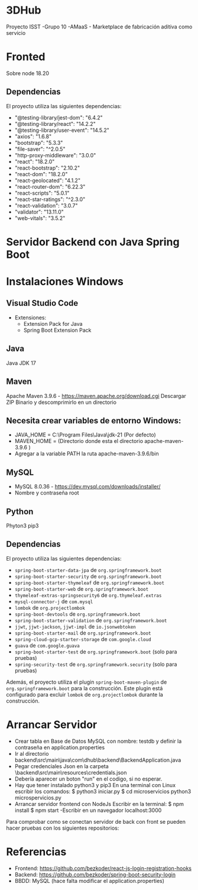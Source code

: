 # 3DHub
Proyecto ISST -Grupo 10 -AMaaS - Marketplace de fabricación aditiva como servicio


# Fronted
Sobre node 18.20

## Dependencias

El proyecto utiliza las siguientes dependencias:

- "@testing-library/jest-dom": "6.4.2"
- "@testing-library/react": "14.2.2"
- "@testing-library/user-event": "14.5.2"
- "axios": "1.6.8"
- "bootstrap": "5.3.3"
- "file-saver": "^2.0.5"
- "http-proxy-middleware": "3.0.0"
- "react": "18.2.0"
- "react-bootstrap": "2.10.2"
- "react-dom": "18.2.0"
- "react-geolocated": "4.1.2"
- "react-router-dom": "6.22.3"
- "react-scripts": "5.0.1"
- "react-star-ratings": "^2.3.0"
- "react-validation": "3.0.7"
- "validator": "13.11.0"
- "web-vitals": "3.5.2"

# Servidor Backend con Java Spring Boot

# Instalaciones Windows
## Visual Studio Code
- Extensiones:
  - Extension Pack for Java
  - Spring Boot Extension Pack

## Java
Java JDK 17

## Maven
Apache Maven 3.9.6 - https://maven.apache.org/download.cgi
Descargar ZIP Binario y descomprimirlo en un directorio

## Necesita crear variables de entorno Windows:
- JAVA_HOME = C:\Program Files\Java\jdk-21 (Por defecto)
- MAVEN_HOME = (Directorio donde esta el directorio apache-maven-3.9.6 )
- Agregar a la variable PATH la ruta apache-maven-3.9.6/bin

## MySQL
- MySQL 8.0.36 - https://dev.mysql.com/downloads/installer/
- Nombre y contraseña root

## Python

Phyton3
pip3


## Dependencias

El proyecto utiliza las siguientes dependencias:

- `spring-boot-starter-data-jpa` de `org.springframework.boot`
- `spring-boot-starter-security` de `org.springframework.boot`
- `spring-boot-starter-thymeleaf` de `org.springframework.boot`
- `spring-boot-starter-web` de `org.springframework.boot`
- `thymeleaf-extras-springsecurity6` de `org.thymeleaf.extras`
- `mysql-connector-j` de `com.mysql`
- `lombok` de `org.projectlombok`
- `spring-boot-devtools` de `org.springframework.boot`
- `spring-boot-starter-validation` de `org.springframework.boot`
- `jjwt`, `jjwt-jackson`, `jjwt-impl` de `io.jsonwebtoken`
- `spring-boot-starter-mail` de `org.springframework.boot`
- `spring-cloud-gcp-starter-storage` de `com.google.cloud`
- `guava` de `com.google.guava`
- `spring-boot-starter-test` de `org.springframework.boot` (solo para pruebas)
- `spring-security-test` de `org.springframework.security` (solo para pruebas)

Además, el proyecto utiliza el plugin `spring-boot-maven-plugin` de `org.springframework.boot` para la construcción. Este plugin está configurado para excluir `lombok` de `org.projectlombok` durante la construcción.

# Arrancar Servidor

- Crear tabla en Base de Datos MySQL con nombre: testdb
y definir la contraseña en application.properties
- Ir al directorio backend\src\main\java\com\dhub\backend\BackendApplication.java
- Pegar credenciales Json en la carpeta \backend\src\main\resources\credentials.json
- Debería aparecer un boton "run" en el codigo, si no esperar.
- Hay que tener instalado python3 y pip3
En una terminal con Linux escribir los comandos:
$ python3 iniciar.py
$ cd microservicios
python3 microspervicios.py
- Arrancar servidor frontend con NodeJs
Escribir en la terminal:
$ npm install
$ npm start
 -Escribir en un navegador localhost:3000
 

Para comprobar como se conectan servidor de back con front se pueden hacer pruebas con los siguientes repositorios:

# Referencias
- Frontend: https://github.com/bezkoder/react-js-login-registration-hooks
- Backend: https://github.com/bezkoder/spring-boot-security-login
- BBDD: MySQL (hace falta modificar el application.properties)
